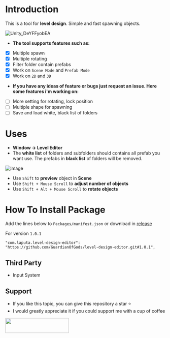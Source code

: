 # Introduction
This is a tool for **level design**. Simple and fast spawning objects.

![Unity_DeYFFyobEA](https://github.com/user-attachments/assets/acb9b50b-b11f-4dac-bd9c-4c72859d4c0e)

- **The tool supports features such as:**
- [x] Multiple spawn
- [x] Multiple rotating
- [x] Filter folder contain prefabs
- [x] Work on `Scene Mode` and `Prefab Mode`
- [x] Work on `2D` and `3D`

- **If you have any ideas of feature or bugs just request an issue. Here some features i'm working on:**
- [ ] More setting for rotating, lock position
- [ ] Multiple shape for spawning
- [ ] Save and load white, black list of folders

# Uses
- **Window -> Level Editor**
- The **white list** of folders and subfolders should contains all prefab you want use. The prefabs in **black list** of folders will be removed.

![image](https://github.com/user-attachments/assets/2b895389-8e9a-4c99-b1ec-ba8072615620)

- Use `Shift` to **preview** object in **Scene**
- Use `Shift + Mouse Scroll` to **adjust number of objects**
- Use `Shift + Alt + Mouse Scroll` to **rotate objects**

# How To Install Package
Add the lines below to `Packages/manifest.json` or download in [release](https://github.com/GuardianOfGods/level-design-editor/releases/tag/1.0.0)

For version `1.0.1`

```
"com.laputa.level-design-editor": "https://github.com/GuardianOfGods/level-design-editor.git#1.0.1",
```

## Third Party
- Input System 

## Support
- If you like this topic, you can give this repository a star ⭐
- I would greatly appreciate it if you could support me with a cup of coffee
<a href="https://www.buymeacoffee.com/HoangVanThu">
<img src="https://www.the3rdsequence.com/texturedb/images/donate/buymeacoffee.svg" width="200" height="47"/>

